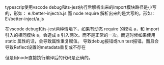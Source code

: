 typescrip使用vscode debug和ts-jest执行后解析出来的import模块路径是小写的，形如：
e:/better-inject/a.js
而 node require 解析出来的是大写的，形如：
E:/better-inject/a.js

在vscode debug和ts-jest两种情境下，如果有动态 require 的模块 a，和 import 引入的相同模块 a，会造成 a 引入两次。而不是正常的一次。而这时候如果使用 static 属性的话，会导致属性重复赋值。
导致debug报错或run test报错。而且会导致Reflect设置的metadata重复或不存在

但是用node直接执行编译后的代码是正确的。
